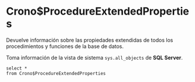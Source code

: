﻿---
SidebarGroup: "index-db-views"
---

# Crono$ProcedureExtendedProperties


Devuelve información sobre las propiedades extendidas de todos los procedimientos y funciones de la base de datos. 

Toma información de la vista de sistema `sys.all_objects` de **SQL Server**.


```
select *
from Crono$ProcedureExtendedProperties
```

